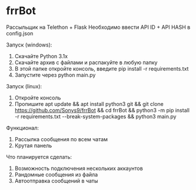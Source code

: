 # frrBot
Рассыльщик на Telethon + Flask
Необходимо ввести API ID + API HASH в config.json

Запуск (windows):

1. Скачайте Python 3.1x
2. Скачайте архив с файлами и распакуйте в любую папку
3. В этой папке откройте консоль, введите pip install -r requirements.txt
4. Запустите через python main.py

Запуск (linux):

1. Откройте консоль
2. Пропишите apt update && apt install python3 git && git clone https://github.com/Sonys9/frrBot && cd frrBot && python3 -m pip install -r requirements.txt --break-system-packages && python3 main.py

Функционал:
1. Рассылка сообщения по всем чатам
2. Крутая панель

Что планируется сделать:
1. Возможность подключения нескольких аккаунтов
2. Рандомные сообщения из файла
3. Автоотправка сообщений в чаты
